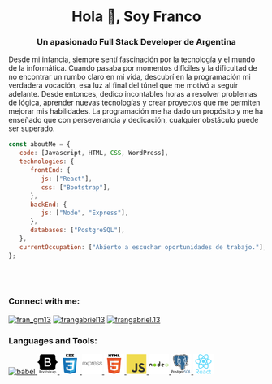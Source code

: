 <h1 align="center">Hola 👋, Soy Franco</h1>
<h3 align="center">Un apasionado Full Stack Developer de Argentina</h3>
<p>Desde mi infancia, siempre sentí fascinación por la tecnología y el mundo de la informática. Cuando pasaba por momentos difíciles y la dificultad de no encontrar un rumbo claro en mi vida, descubrí en la programación mi verdadera vocación, esa luz al final del túnel que me motivó a seguir adelante. Desde entonces, dedico incontables horas a resolver problemas de lógica, aprender nuevas tecnologías y crear proyectos que me permiten mejorar mis habilidades. La programación me ha dado un propósito y me ha enseñado que con perseverancia y dedicación, cualquier obstáculo puede ser superado.</p>

```javascript
const aboutMe = {
   code: [Javascript, HTML, CSS, WordPress],
   technologies: {
      frontEnd: {
         js: ["React"],
         css: ["Bootstrap"],
      },
      backEnd: {
         js: ["Node", "Express"],
      },
      databases: ["PostgreSQL"],
   },
   currentOccupation: ["Abierto a escuchar oportunidades de trabajo."],
};
```
</br></br>

<h3 align="left">Connect with me:</h3>
<p align="left">
<a href="https://twitter.com/fran_gm13" target="blank"><img align="center" src="https://raw.githubusercontent.com/rahuldkjain/github-profile-readme-generator/master/src/images/icons/Social/twitter.svg" alt="fran_gm13" height="30" width="40" /></a>
<a href="https://linkedin.com/in/frangabriel13" target="blank"><img align="center" src="https://raw.githubusercontent.com/rahuldkjain/github-profile-readme-generator/master/src/images/icons/Social/linked-in-alt.svg" alt="frangabriel13" height="30" width="40" /></a>
<a href="https://instagram.com/frangabriel.13" target="blank"><img align="center" src="https://raw.githubusercontent.com/rahuldkjain/github-profile-readme-generator/master/src/images/icons/Social/instagram.svg" alt="frangabriel.13" height="30" width="40" /></a>
</p>

<h3 align="left">Languages and Tools:</h3>
<p align="left"> <a href="https://babeljs.io/" target="_blank" rel="noreferrer"> <img src="https://www.vectorlogo.zone/logos/babeljs/babeljs-icon.svg" alt="babel" width="40" height="40"/> </a> <a href="https://getbootstrap.com" target="_blank" rel="noreferrer"> <img src="https://raw.githubusercontent.com/devicons/devicon/master/icons/bootstrap/bootstrap-plain-wordmark.svg" alt="bootstrap" width="40" height="40"/> </a> <a href="https://www.w3schools.com/css/" target="_blank" rel="noreferrer"> <img src="https://raw.githubusercontent.com/devicons/devicon/master/icons/css3/css3-original-wordmark.svg" alt="css3" width="40" height="40"/> </a> <a href="https://expressjs.com" target="_blank" rel="noreferrer"> <img src="https://raw.githubusercontent.com/devicons/devicon/master/icons/express/express-original-wordmark.svg" alt="express" width="40" height="40"/> </a> <a href="https://www.w3.org/html/" target="_blank" rel="noreferrer"> <img src="https://raw.githubusercontent.com/devicons/devicon/master/icons/html5/html5-original-wordmark.svg" alt="html5" width="40" height="40"/> </a> <a href="https://developer.mozilla.org/en-US/docs/Web/JavaScript" target="_blank" rel="noreferrer"> <img src="https://raw.githubusercontent.com/devicons/devicon/master/icons/javascript/javascript-original.svg" alt="javascript" width="40" height="40"/> </a> <a href="https://nodejs.org" target="_blank" rel="noreferrer"> <img src="https://raw.githubusercontent.com/devicons/devicon/master/icons/nodejs/nodejs-original-wordmark.svg" alt="nodejs" width="40" height="40"/> </a> <a href="https://www.postgresql.org" target="_blank" rel="noreferrer"> <img src="https://raw.githubusercontent.com/devicons/devicon/master/icons/postgresql/postgresql-original-wordmark.svg" alt="postgresql" width="40" height="40"/> </a> <a href="https://reactjs.org/" target="_blank" rel="noreferrer"> <img src="https://raw.githubusercontent.com/devicons/devicon/master/icons/react/react-original-wordmark.svg" alt="react" width="40" height="40"/> </a> </p>
